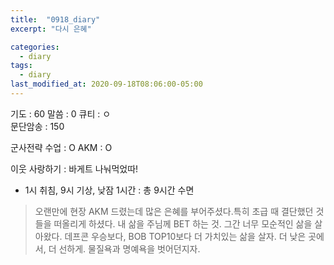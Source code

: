 ```yaml
---
title:  "0918_diary"
excerpt: "다시 은혜"

categories:
  - diary
tags:
  - diary
last_modified_at: 2020-09-18T08:06:00-05:00
---
```


기도 : 60
말씀 : 0 
큐티 : ㅇ  
문단암송 : 150 

군사전략 수업 : O
AKM : O

이웃 사랑하기 : 바게트 나눠먹었따!

-  1시 취침, 9시 기상, 낮잠 1시간 : 총 9시간 수면  

> 오랜만에 현장 AKM 드렸는데 많은 은혜를 부어주셨다.특히 초급 때 결단했던 것들을 떠올리게 하셨다. 내 삶을 주님께 BET 하는 것. 그간 너무 모순적인 삶을 살아왔다. 데프콘 우승보다, BOB TOP10보다 더 가치있는 삶을 살자. 더 낮은 곳에서, 더 선하게. 물질욕과 명예욕을 벗어던지자.